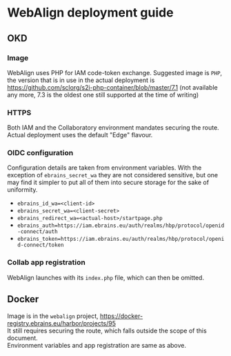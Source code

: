 # WebAlign deployment guide
## OKD
### Image
WebAlign uses PHP for IAM code-token exchange. Suggested image is `PHP`, the version that is in use in the actual deployment is https://github.com/sclorg/s2i-php-container/blob/master/7.1 (not available any more, 7.3 is the oldest one still supported at the time of writing)
### HTTPS
Both IAM and the Collaboratory environment mandates securing the route. Actual deployment uses the default "Edge" flavour.
### OIDC configuration
Configuration details are taken from environment variables. With the exception of `ebrains_secret_wa` they are not considered sensitive, but one may find it simpler to put all of them into secure storage for the sake of uniformity.
* `ebrains_id_wa=<client-id>`
* `ebrains_secret_wa=<client-secret>`
* `ebrains_redirect_wa=<actual-host>/startpage.php`
* `ebrains_auth=https://iam.ebrains.eu/auth/realms/hbp/protocol/openid-connect/auth`
* `ebrains_token=https://iam.ebrains.eu/auth/realms/hbp/protocol/openid-connect/token`

### Collab app registration
WebAlign launches with its `index.php` file, which can then be omitted.
## Docker
Image is in the `webalign` project, https://docker-registry.ebrains.eu/harbor/projects/95  
It still requires securing the route, which falls outside the scope of this document.  
Environment variables and app registration are same as above.